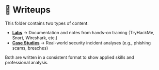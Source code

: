 # 📂 Writeups

This folder contains two types of content:

- **[Labs](./labs/)** → Documentation and notes from hands-on training (TryHackMe, Snort, Wireshark, etc.)  
- **[Case Studies](./case-studies/)** → Real-world security incident analyses (e.g., phishing scams, breaches)  

Both are written in a consistent format to show applied skills and professional analysis.
